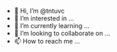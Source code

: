 - 👋 Hi, I’m @tntuvc
- 👀 I’m interested in ...
- 🌱 I’m currently learning ...
- 💞️ I’m looking to collaborate on ...
- 📫 How to reach me ...

<!---
tntuvc/tntuvc is a ✨ special ✨ repository because its `README.md` (this file) appears on your GitHub profile.
You can click the Preview link to take a look at your changes.
--->
